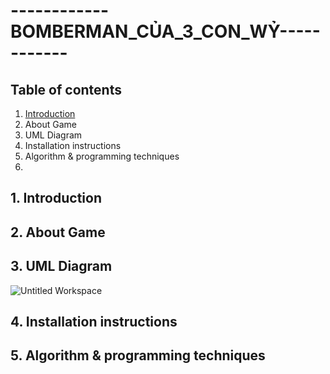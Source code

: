 # ------------BOMBERMAN_CỦA_3_CON_WỶ------------
## Table of contents
1. [Introduction](#Introduction)
2. About Game
3. UML Diagram
4. Installation instructions
5. Algorithm & programming techniques
6. 

## 1. Introduction

## 2. About Game

## 3. UML Diagram
![Untitled Workspace](https://user-images.githubusercontent.com/100185884/197350219-35673018-6ed7-4f77-b935-281a9822938c.png)

## 4. Installation instructions

## 5. Algorithm & programming techniques

